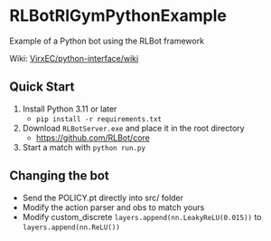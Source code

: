 # RLBotRlGymPythonExample

Example of a Python bot using the RLBot framework

Wiki: [VirxEC/python-interface/wiki](https://github.com/VirxEC/python-interface/wiki)

## Quick Start

1. Install Python 3.11 or later
   - `pip install -r requirements.txt`
1. Download `RLBotServer.exe` and place it in the root directory
   - <https://github.com/RLBot/core>
1. Start a match with `python run.py`

## Changing the bot

- Send the POLICY.pt directly into src/ folder
- Modify the action parser and obs to match yours
- Modify custom_discrete `layers.append(nn.LeakyReLU(0.015))` to `layers.append(nn.ReLU())`
